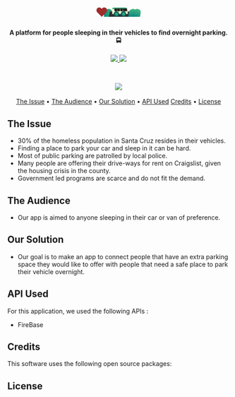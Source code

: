 
<h1 align="center">
  <br>
  <a href="#"><img src="/src/images/vroom-logo.svg" alt="VRoom" width="100"></a>
  <br>
</h1>

<h4 align="center">A platform for people sleeping in their vehicles to find overnight parking. 🚍</h4>

<p align="center">
<a href="https://forthebadge.com">
      <img src="https://forthebadge.com/images/badges/made-with-javascript.svg">
    </a>
	<a href="https://forthebadge.com">
      <img src="https://forthebadge.com/images/badges/built-with-love.svg">
	</a>
</p>
<br>
<p align="center">
  <a href="https://saythanks.io/to/gcollelu">
      <img src="https://img.shields.io/badge/Say%20Thanks-!-1EAEDB.svg">
  </a>
</p>

<p align="center">
  <a href="#the-issue">The Issue</a> •
  <a href="#the-audience">The Audience</a> •
  <a href="#our-solution">Our Solution</a> •
  <a href="#api-used">API Used</a> 
  <a href="#credits">Credits</a> •
  <a href="#license">License</a>
</p>


## The Issue

* 30% of the homeless population in Santa Cruz resides in their vehicles. 
* Finding a place to park your car and sleep in it can be hard.
* Most of public parking are patrolled by local police.
* Many people are offering their drive-ways for rent on Craigslist, given the housing crisis in the county.
* Government led programs are scarce and do not fit the demand.

## The Audience

* Our app is aimed to anyone sleeping in their car or van of preference.

## Our Solution

* Our goal is to make an app to connect people that have an extra parking space they would like to offer with people that need a safe place to park their vehicle overnight.

## API Used

For this application, we used the following APIs :

* FireBase

## Credits

This software uses the following open source packages:

## License





